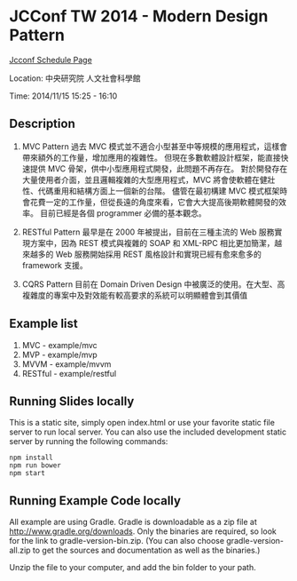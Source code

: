 # JCConf TW 2014 - Modern Design Pattern

[Jcconf Schedule Page](http://jcconf.tw/modern-design-pattern.html)

Location: 中央研究院 人文社會科學館

Time: 2014/11/15 15:25 - 16:10

## Description
1. MVC Pattern
過去 MVC 模式並不適合小型甚至中等規模的應用程式，這樣會帶來額外的工作量，增加應用的複雜性。 但現在多數軟體設計框架，能直接快速提供 MVC 骨架，供中小型應用程式開發，此問題不再存在。 對於開發存在大量使用者介面，並且邏輯複雜的大型應用程式，MVC 將會使軟體在健壯性、代碼重用和結構方面上一個新的台階。 儘管在最初構建 MVC 模式框架時會花費一定的工作量，但從長遠的角度來看，它會大大提高後期軟體開發的效率。 目前已經是各個 programmer 必備的基本觀念。

2. RESTful Pattern
最早是在 2000 年被提出，目前在三種主流的 Web 服務實現方案中，因為 REST 模式與複雜的 SOAP 和 XML-RPC 相比更加簡潔，越來越多的 Web 服務開始採用 REST 風格設計和實現已經有愈來愈多的 framework 支援。

3. CQRS Pattern
目前在 Domain Driven Design 中被廣泛的使用。在大型、高複雜度的專案中及對效能有較高要求的系統可以明顯體會到其價值

## Example list
1. MVC - example/mvc
2. MVP - example/mvp
3. MVVM - example/mvvm
4. RESTful - example/restful

## Running Slides locally
This is a static site, simply open index.html or use your favorite static file server to run local server.
You can also use the included development static server by running the following commands:

    npm install
    npm run bower
    npm start

## Running Example Code locally
All example are using Gradle. Gradle is downloadable as a zip file at http://www.gradle.org/downloads. Only the binaries are required, so look for the link to gradle-version-bin.zip. (You can also choose gradle-version-all.zip to get the sources and documentation as well as the binaries.)

Unzip the file to your computer, and add the bin folder to your path.